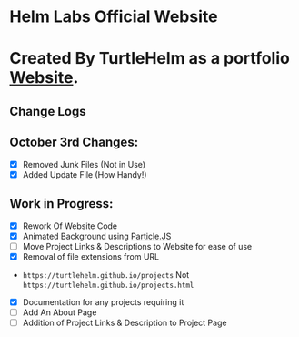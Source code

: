 # Helm Labs Official Website

# Created By TurtleHelm as a portfolio [Website](https://turtlehelm.github.io).



## Change Logs

 ## October 3rd Changes:  
 - [x] Removed Junk Files (Not in Use)  
 - [x] Added Update File (How Handy!)  

 ## Work in Progress:  
 - [x] Rework Of Website Code  
 - [x] Animated Background using [Particle.JS](https://github.com/VincentGarreau/particles.js/)  
 - [ ] Move Project Links & Descriptions to Website for ease of use  
 - [x] Removal of file extensions from URL  
 - `https://turtlehelm.github.io/projects` Not `https://turtlehelm.github.io/projects.html`  
 - [x] Documentation for any projects requiring it  
 - [ ] Add An About Page  
 - [ ] Addition of Project Links & Description to Project Page  
